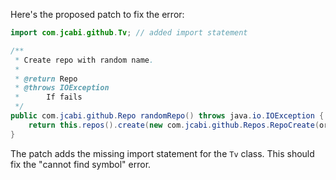 Here's the proposed patch to fix the error:
```java
import com.jcabi.github.Tv; // added import statement

/**
 * Create repo with random name.
 *
 * @return Repo
 * @throws IOException
 * 		If fails
 */
public com.jcabi.github.Repo randomRepo() throws java.io.IOException {
    return this.repos().create(new com.jcabi.github.Repos.RepoCreate(org.apache.commons.lang3.RandomStringUtils.randomAlphanumeric(Tv.TWENTY), true));
}
```
The patch adds the missing import statement for the `Tv` class. This should fix the "cannot find symbol" error.